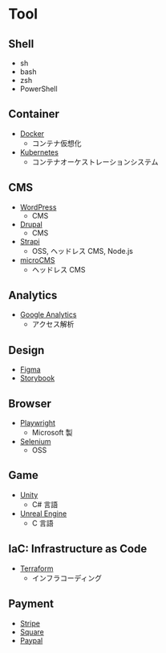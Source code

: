 # Tool

## Shell

- sh
- bash
- zsh
- PowerShell

## Container

- [Docker](https://www.docker.com/ja-jp/)
  - コンテナ仮想化
- [Kubernetes](https://kubernetes.io/ja/)
  - コンテナオーケストレーションシステム

## CMS

- [WordPress](https://wordpress.com/ja/)
  - CMS
- [Drupal](https://new.drupal.org/)
  - CMS
- [Strapi](https://strapi.io/)
  - OSS, ヘッドレス CMS, Node.js
- [microCMS](https://microcms.io/)
  - ヘッドレス CMS

## Analytics

- [Google Analytics](https://developers.google.com/analytics?hl=ja)
  - アクセス解析

## Design

- [Figma](https://www.figma.com/ja-jp/)
- [Storybook](https://storybook.js.org/)

## Browser

- [Playwright](https://playwright.dev/)
  - Microsoft 製
- [Selenium](https://www.selenium.dev/ja/documentation/)
  - OSS

## Game

- [Unity](https://unity.com/ja)
  - C# 言語
- [Unreal Engine](https://www.unrealengine.com/ja)
  - C 言語

## IaC: Infrastructure as Code

- [Terraform](https://www.terraform.io/)
  - インフラコーディング

## Payment

- [Stripe](https://stripe.com/jp)
- [Square](https://squareup.com/jp/ja)
- [Paypal](https://www.paypal.com/jp/home)
